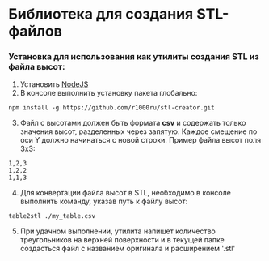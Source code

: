 # Библиотека для создания STL-файлов

### Установка для использования как утилиты создания STL из файла высот:
1. Установить [NodeJS](https://nodejs.org/en/download)
2. В консоле выполнить установку пакета глобально:
  ```
  npm install -g https://github.com/r1000ru/stl-creator.git
  ```
3. Файл с высотами должен быть формата **csv** и содержать только значения высот, разделенных через запятую. Каждое смещение по оси Y должно начинаться с новой строки. Пример файла высот поля 3х3:
```
1,2,3
1,2,2
1,1,3
```
4. Для конвертации файла высот в STL, необходимо в консоле выполнить команду, указав путь к файлу высот:
```
table2stl ./my_table.csv
```
5. При удачном выполнении, утилита напишет количество треугольников на верхней поверхности и в текущей папке создасться файл с названием оригинала и расширением '.stl'
